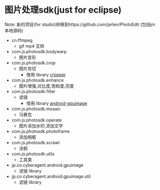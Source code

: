 # 图片处理sdk(just for eclipse)

Note: 新的项目(for studio)转移到https://github.com/jarlen/PhotoEdit
(包括jni本地源码)

  - cn.ffmpeg
    - gif mp4 互转
  - com.js.photosdk.bodywarp
    - 图片变形
  - com.js.photosdk.crop
    - 图片剪切
      - 借用 library [cropper](https://github.com/edmodo/cropper)
  - com.js.photosdk.enhance
    - 图片增强,对比度,饱和度,亮度
  - com.js.photosdk.filter
    - 滤镜
      - 借用 library [android-gpuimage](https://github.com/CyberAgent/android-gpuimage)
  - com.js.photosdk.mosaic
    - 马赛克
  - com.js.photosdk.operate
    - 图片添加水印,添加文字
  - com.js.photosdk.photoframe
    - 添加相框
  - com.js.photosdk.scrawl
    - 涂鸦
  - com.js.photosdk.utils
    - 工具类
  - jp.co.cyberagent.android.gpuimage
    - 滤镜 library
  - jp.co.cyberagent.android.gpuimage.util
    - 滤镜 library

